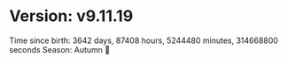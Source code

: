 # Version: v9.11.19
Time since birth: 3642 days, 87408 hours, 5244480 minutes, 314668800 seconds
Season: Autumn 🍁
